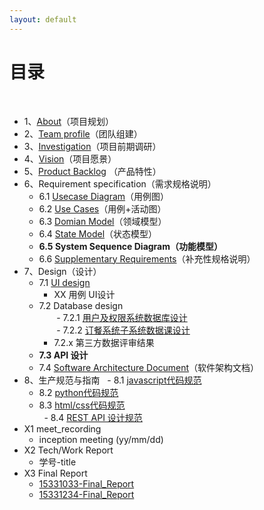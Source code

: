 ```yaml
---
layout: default
---
```


# [](#TOC)目录

&nbsp;&nbsp; 

* 1、[About](./docs/about)（项目规划）
* 2、[Team profile](./docs/team_profile)（团队组建）
* 3、[Investigation](./docs/investigation)（项目前期调研）
* 4、[Vision](./docs/vision)（项目愿景）
* 5、[Product Backlog](./docs/backlog_initial) （产品特性）
* 6、Requirement specification（需求规格说明）
    - 6.1 [Usecase Diagram](./docs/Requirement_specification/requirements_and_userCase)（用例图）
    - 6.2 [Use Cases](./docs/Requirement_specification/requirements_and_userCase)（用例+活动图）
    - 6.3 [Domian Model](./docs/Requirement_specification/domain_model)（领域模型）
    - 6.4 [State Model](./docs/Requirement_specification/state_Model)（状态模型）
    - **6.5 System Sequence Diagram（功能模型）**
    - 6.6 [Supplementary Requirements](./docs/supplementary_requirements)（补充性规格说明）
* 7、Design（设计）
    - 7.1 [UI design](./assets/UI_Design.pdf)  
        - XX 用例 UI设计
    - 7.2 Database design  
        - 7.2.1 [用户及权限系统数据库设计](./docs/dataBase_design)  
        - 7.2.2 [订餐系统子系统数据课设计](./docs/dataBase_design)   
        - 7.2.x 第三方数据评审结果
    - **7.3 API 设计**
    - 7.4 [Software Architecture Document](./docs/software_architecture_document)（软件架构文档）
* 8、生产规范与指南
   - 8.1 [javascript代码规范](./docs/GuideBook/Google_javascript_style_guide.pdf)  
   - 8.2 [python代码规范](./docs/GuideBook/Google_python_style_guide)  
   - 8.3 [html/css代码规范](./docs/GuideBook/Google_html_css_style_guide)  
   - 8.4 [REST API 设计规范](./docs/GuideBook/RESTful-API-design-OCTO-Quick-Reference-Card-2.2.pdf)  
* X1 meet_recording
    - inception meeting (yy/mm/dd)
* X2 Tech/Work Report
    - 学号-title
* X3 Final Report
    - [15331033-Final_Report](./docs/Final_Report/15331033)  
    - [15331234-Final_Report](https://blog.csdn.net/lohiaufung/article/details/80841510)
